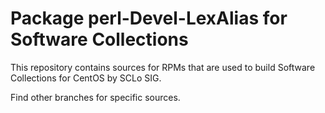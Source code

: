 # Package perl-Devel-LexAlias for Software Collections

This repository contains sources for RPMs that are used
to build Software Collections for CentOS by SCLo SIG.

Find other branches for specific sources.
